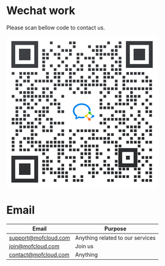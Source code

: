 # Wechat work
Please scan bellow code to contact us.

![](img/wechat-work.png)

# Email

| Email                | Purpose                          |
|----------------------|----------------------------------|
| support@mofcloud.com | Anything related to our services |
| join@mofcloud.com    | Join us                          |
| contact@mofcloud.com | Anything                         |
